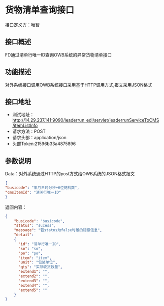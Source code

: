 # 货物清单查询接口

接口定义方：唯智

## 接口概述

  FD通过清单行唯一ID查询OWB系统的异常货物清单接口
  
## 功能描述

  对外系统接口调用OWB系统接口采用基于HTTP调用方式,报文采用JSON格式

## 接口地址  
  
  * 测试地址：http://14.29.237.141:9090/leaderrun_edi/servlet/leaderrunServiceToCMS/itemListInfo
  * 请求方法：POST
  * 请求头部：application/json
  * 头部Token:21596b33a4875896
  
## 参数说明
  
  Data：对外系统通过HTTP的post方式给OWB系统的JSON格式报文
  
  ```json
{
  "busicode": "年月日时分秒+6位随机数",   
  "cmsItemId": "清关行唯一ID"
}
```
  
返回内容：

```json
{
    "busicode": "busicode",
    "status": "sucess",
    "message": "若status为false时候的错误信息",
    "detail":
    {
      "id": "清单行唯一ID",
      "so": "so",
      "po": "po",
      "item": "item",
      "unit": "包装单位",
      "qty": "实际收货数量",
      "extend1": "",
      "extend2": "",
      "extend3": "",
      "extend4": "",
      "extend5": ""
    }
}
```
